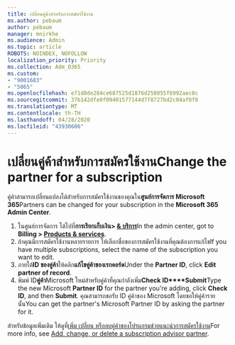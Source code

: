 ```yaml
---
title: เปลี่ยนคู่ค้าสําหรับการสมัครใช้งาน
ms.author: pebaum
author: pebaum
manager: mnirkhe
ms.audience: Admin
ms.topic: article
ROBOTS: NOINDEX, NOFOLLOW
localization_priority: Priority
ms.collection: Adm_O365
ms.custom:
- "9001683"
- "5065"
ms.openlocfilehash: e71d8de284ce687525d1876d258055f6992aec8c
ms.sourcegitcommit: 37b142dfe0f09401577144d7f8727bd2c04af0f8
ms.translationtype: MT
ms.contentlocale: th-TH
ms.lasthandoff: 04/28/2020
ms.locfileid: "43930606"
---
```

# <a name="change-the-partner-for-a-subscription"></a><span data-ttu-id="00303-102">เปลี่ยนคู่ค้าสําหรับการสมัครใช้งาน</span><span class="sxs-lookup"><span data-stu-id="00303-102">Change the partner for a subscription</span></span>

<span data-ttu-id="00303-103">คู่ค้าสามารถเปลี่ยนแปลงได้สําหรับการสมัครใช้งานของคุณใน**ศูนย์การจัดการ Microsoft 365**</span><span class="sxs-lookup"><span data-stu-id="00303-103">Partners can be changed for your subscription in the **Microsoft 365 Admin Center**.</span></span>

1. <span data-ttu-id="00303-104">ในศูนย์การจัดการ ได้ไปที่**การเรียกเก็บเงิน> [& บริการ](https://go.microsoft.com/fwlink/p/?linkid=842054)**</span><span class="sxs-lookup"><span data-stu-id="00303-104">In the admin center, got to **Billing > [Products & services](https://go.microsoft.com/fwlink/p/?linkid=842054)**.</span></span> 
2. <span data-ttu-id="00303-105">ถ้าคุณมีการสมัครใช้งานหลายรายการ ให้เลือกชื่อของการสมัครใช้งานที่คุณต้องการแก้ไข</span><span class="sxs-lookup"><span data-stu-id="00303-105">If you have multiple subscriptions, select the name of the subscription you want to edit.</span></span> 
3. <span data-ttu-id="00303-106">ภายใต้**ID ของคู่ค้า**ให้คลิก**แก้ไขคู่ค้าของเรกคอร์ด**</span><span class="sxs-lookup"><span data-stu-id="00303-106">Under the **Partner ID**, click **Edit partner of record**.</span></span>
4. <span data-ttu-id="00303-107">พิมพ์ ID**คู่ค้า**Microsoft ใหม่สําหรับคู่ค้าที่คุณกําลังเพิ่ม**Check ID\*\*\*\*Submit**</span><span class="sxs-lookup"><span data-stu-id="00303-107">Type the new Microsoft **Partner ID** for the partner you're adding, click **Check ID**, and then **Submit**.</span></span> <span data-ttu-id="00303-108">คุณสามารถขอรับ ID คู่ค้าของ Microsoft โดยขอให้คู่ค้ารายนั้น</span><span class="sxs-lookup"><span data-stu-id="00303-108">You can get the partner's Microsoft Partner ID by asking the partner for it.</span></span>

<span data-ttu-id="00303-109">สําหรับข้อมูลเพิ่มเติม ให้ดูที่[เพิ่ม เปลี่ยน หรือลบคู่ค้าของโปรแกรมช่วยแนะนําการสมัครใช้งาน](https://docs.microsoft.com/microsoft-365/admin/misc/add-partner)</span><span class="sxs-lookup"><span data-stu-id="00303-109">For more info, see [Add, change, or delete a subscription advisor partner](https://docs.microsoft.com/microsoft-365/admin/misc/add-partner).</span></span> 
